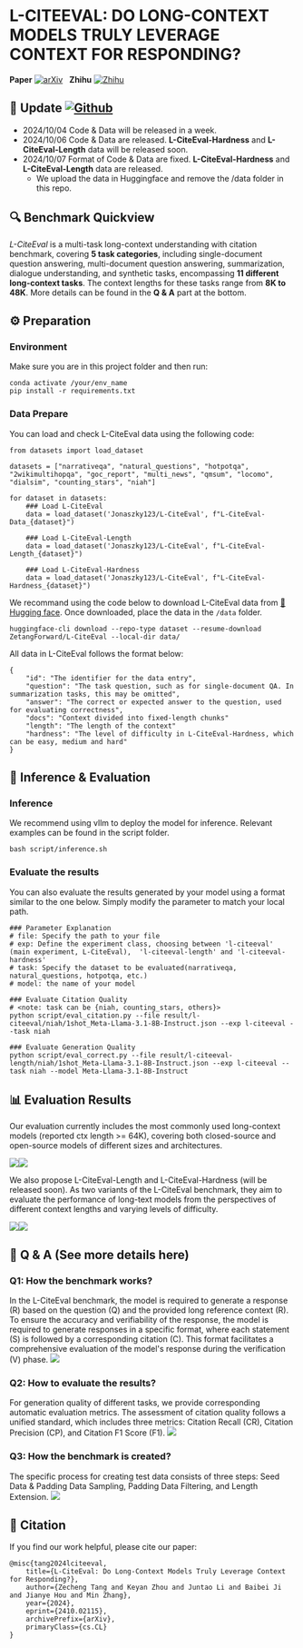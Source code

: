 # L-CITEEVAL: DO LONG-CONTEXT MODELS TRULY LEVERAGE CONTEXT FOR RESPONDING?

**Paper** [![arXiv](https://img.shields.io/badge/arXiv-2410.02115-b31b1b.svg?style=plastic)](https://arxiv.org/abs/2410.02115) &nbsp; **Zhihu** [![Zhihu](https://img.shields.io/badge/知乎-0079FF.svg?style=plastic&logo=zhihu&logoColor=white)](https://zhuanlan.zhihu.com/p/817442176)

## 🚀 Update  [![Github](https://img.shields.io/github/last-commit/ZetangForward/L-CITEEVAL)](https://github.com/ZetangForward/L-CITEEVAL) &nbsp;

- 2024/10/04 Code & Data will be released in a week.
- 2024/10/06 Code & Data are released. **L-CiteEval-Hardness** and **L-CiteEval-Length** data will be released soon.
- 2024/10/07 Format of Code & Data are fixed. **L-CiteEval-Hardness** and **L-CiteEval-Length** data are released.
  - We upload the data in Huggingface and remove the /data folder in this repo.

## 🔍 Benchmark Quickview

*L-CiteEval* is a multi-task long-context understanding with citation benchmark, covering **5 task categories**, including single-document question answering, multi-document question answering, summarization, dialogue understanding, and synthetic tasks, encompassing **11 different long-context tasks**. The context lengths for these tasks range from **8K to 48K**.
More details can be found in the **Q & A** part at the bottom.

## ⚙️ Preparation

### Environment

Make sure you are in this project folder and then run:

```
conda activate /your/env_name 
pip install -r requirements.txt
```

### Data Prepare
You can load and check L-CiteEval data using the following code:
```
from datasets import load_dataset

datasets = ["narrativeqa", "natural_questions", "hotpotqa", "2wikimultihopqa", "goc_report", "multi_news", "qmsum", "locomo", "dialsim", "counting_stars", "niah"]

for dataset in datasets:
    ### Load L-CiteEval
    data = load_dataset('Jonaszky123/L-CiteEval', f"L-CiteEval-Data_{dataset}")

    ### Load L-CiteEval-Length
    data = load_dataset('Jonaszky123/L-CiteEval', f"L-CiteEval-Length_{dataset}")

    ### Load L-CiteEval-Hardness
    data = load_dataset('Jonaszky123/L-CiteEval', f"L-CiteEval-Hardness_{dataset}")
```

We recommand using the code below to download L-CiteEval data from [🤗 Hugging face](https://huggingface.co/datasets/ZetangForward/L-CiteEval). Once downloaded, place the data in the ```/data``` folder.
```
huggingface-cli download --repo-type dataset --resume-download ZetangForward/L-CiteEval --local-dir data/
```

All data in L-CiteEval follows the format below:

```
{
    "id": "The identifier for the data entry",
    "question": "The task question, such as for single-document QA. In summarization tasks, this may be omitted",
    "answer": "The correct or expected answer to the question, used for evaluating correctness",
    "docs": "Context divided into fixed-length chunks"
    "length": "The length of the context"
    "hardness": "The level of difficulty in L-CiteEval-Hardness, which can be easy, medium and hard"
}
```

## 🤖️ Inference & Evaluation

### Inference

We recommend using vllm to deploy the model for inference. Relevant examples can be found in the script folder.

```
bash script/inference.sh
```

### Evaluate the results

You can also evaluate the results generated by your model using a format similar to the one below. Simply modify the parameter to match your local path.

```
### Parameter Explanation
# file: Specify the path to your file
# exp: Define the experiment class, choosing between 'l-citeeval' (main experiment, L-CiteEval),  'l-citeeval-length' and 'l-citeeval-hardness'
# task: Specify the dataset to be evaluated(narrativeqa, natural_questions, hotpotqa, etc.)
# model: the name of your model

### Evaluate Citation Quality
# <note: task can be {niah, counting_stars, others}> 
python script/eval_citation.py --file result/l-citeeval/niah/1shot_Meta-Llama-3.1-8B-Instruct.json --exp l-citeeval --task niah  

### Evaluate Generation Quality
python script/eval_correct.py --file result/l-citeeval-length/niah/1shot_Meta-Llama-3.1-8B-Instruct.json --exp l-citeeval --task niah --model Meta-Llama-3.1-8B-Instruct
```

## 📊 Evaluation Results

Our evaluation currently includes the most commonly used long-context models (reported ctx length >= 64K), covering both closed-source and open-source models of different sizes and architectures.

![](assets/citation_result1.png)![](assets/citation_result2.png)

We also propose L-CiteEval-Length and L-CiteEval-Hardness (will be released soon). As two variants of the L-CiteEval benchmark, they aim to evaluate the performance of long-text models from the perspectives of different context lengths and varying levels of difficulty.

![](assets/length.png)![](assets/hardness.png)

## 🌟 Q & A (See more details here)

### Q1: How the benchmark works?

In the L-CiteEval benchmark, the model is required to generate a response (R) based on the question (Q) and the provided long reference context (R). To ensure the accuracy and verifiability of the response, the model is required to generate responses in a specific format, where each statement (S) is followed by a corresponding citation (C). This format facilitates a comprehensive evaluation of the model's response during the verification (V) phase.
![](L-CiteEval/assets/pipeline.png)

### Q2: How to evaluate the results?

For generation quality of different tasks, we provide corresponding automatic evaluation metrics. The assessment of citation quality follows a unified standard, which includes three metrics: Citation Recall (CR), Citation Precision (CP), and Citation F1 Score (F1).
![](assets/dataset.png)

### Q3: How the benchmark is created?

The specific process for creating test data consists of three steps: Seed Data & Padding Data Sampling, Padding Data Filtering, and Length Extension.
![](assets/make_data.png)

## 📝 Citation

If you find our work helpful, please cite our paper:

```
@misc{tang2024lciteeval,
    title={L-CiteEval: Do Long-Context Models Truly Leverage Context for Responding?},
    author={Zecheng Tang and Keyan Zhou and Juntao Li and Baibei Ji and Jianye Hou and Min Zhang},
    year={2024},
    eprint={2410.02115},
    archivePrefix={arXiv},
    primaryClass={cs.CL}
}
```
